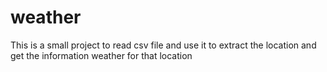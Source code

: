 # weather
This is a small project to read csv file and use it to extract the location and get the information weather for that location
